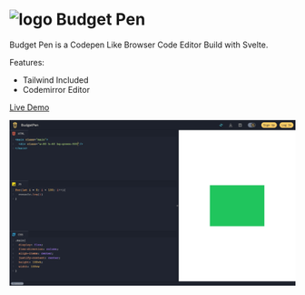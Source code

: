 # <img src="https://api.iconify.design/line-md:buy-me-a-coffee-twotone.svg?color=%23adbac7" alt="logo" width="50"/> Budget Pen

Budget Pen is a Codepen Like Browser Code Editor Build with Svelte.

Features:

- Tailwind Included
- Codemirror Editor

[Live Demo](https://budget-pen.vercel.app/)

![](./static/screenshot.png)
